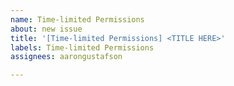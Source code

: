 ```yaml
---
name: Time-limited Permissions
about: new issue
title: '[Time-limited Permissions] <TITLE HERE>'
labels: Time-limited Permissions
assignees: aarongustafson

---
```



